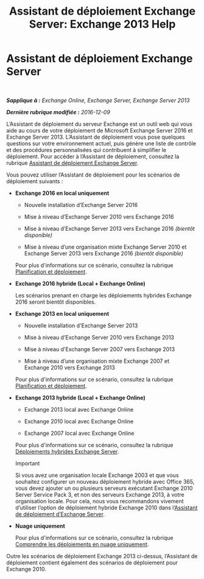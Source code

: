 ﻿---
title: 'Assistant de déploiement Exchange Server: Exchange 2013 Help'
TOCTitle: Assistant de déploiement Exchange Server
ms:assetid: 95f493d3-2c4f-48f3-a120-d4aadc448402
ms:mtpsurl: https://technet.microsoft.com/fr-fr/library/JJ218681(v=EXCHG.150)
ms:contentKeyID: 50478760
ms.date: 04/24/2018
mtps_version: v=EXCHG.150
ms.translationtype: HT
---

# Assistant de déploiement Exchange Server

 

_**Sapplique à :** Exchange Online, Exchange Server, Exchange Server 2013_

_**Dernière rubrique modifiée :** 2016-12-09_

L’Assistant de déploiement du serveur Exchange est un outil web qui vous aide au cours de votre déploiement de Microsoft Exchange Server 2016 et Exchange Server 2013. L’Assistant de déploiement vous pose quelques questions sur votre environnement actuel, puis génère une liste de contrôle et des procédures personnalisées qui contribuent à simplifier le déploiement. Pour accéder à l’Assistant de déploiement, consultez la rubrique [Assistant de déploiement Exchange Server](https://go.microsoft.com/fwlink/p/?linkid=277105).

Vous pouvez utiliser l’Assistant de déploiement pour les scénarios de déploiement suivants :

  - **Exchange 2016 en local uniquement**
    
      - Nouvelle installation d’Exchange Server 2016
    
      - Mise à niveau d’Exchange Server 2010 vers Exchange 2016
    
      - Mise à niveau d’Exchange Server 2013 vers Exchange 2016 *(bientôt disponible)*
    
      - Mise à niveau d’une organisation mixte Exchange Server 2010 et Exchange Server 2013 vers Exchange 2016 *(bientôt disponible)*
    
    Pour plus d'informations sur ce scénario, consultez la rubrique [Planification et déploiement](planning-and-deployment-for-exchange-2013-installation-instructions.md).

  - **Exchange 2016 hybride (Local + Exchange Online)**
    
    Les scénarios prenant en charge les déploiements hybrides Exchange 2016 seront bientôt disponibles.

  - **Exchange 2013 en local uniquement**
    
      - Nouvelle installation d'Exchange Server 2013
    
      - Mise à niveau d'Exchange Server 2010 vers Exchange 2013
    
      - Mise à niveau d'Exchange Server 2007 vers Exchange 2013
    
      - Mise à niveau d’une organisation mixte Exchange 2007 et Exchange 2010 vers Exchange 2013
    
    Pour plus d'informations sur ce scénario, consultez la rubrique [Planification et déploiement](planning-and-deployment-for-exchange-2013-installation-instructions.md).

  - **Exchange 2013 hybride (Local + Exchange Online)**
    
      - Exchange 2013 local avec Exchange Online
    
      - Exchange 2010 local avec Exchange Online
    
      - Exchange 2007 local avec Exchange Online
    
    Pour plus d'informations sur ce scénario, consultez la rubrique [Déploiements hybrides Exchange Server](https://technet.microsoft.com/fr-fr/library/jj200581\(v=exchg.150\)).
    
    > [!IMPORTANT]  
    > Si vous avez une organisation locale Exchange 2003 et que vous souhaitez configurer un nouveau déploiement hybride avec Office 365, vous devez ajouter un ou plusieurs serveurs exécutant Exchange 2010 Server Service Pack 3, et non des serveurs Exchange 2013, à votre organisation locale. Pour cela, nous vous recommandons vivement d’utiliser l’option de déploiement hybride Exchange 2010 dans l’<a href="https://technet.microsoft.com/fr-fr/exdeploy2010">Assistant de déploiement d’Exchange Server</a>.


  - **Nuage uniquement**
    
    Pour plus d'informations sur ce scénario, consultez la rubrique [Comprendre les déploiements en nuage uniquement](https://technet.microsoft.com/fr-fr/library/jj938005\(v=exchg.150\)).

Outre les scénarios de déploiement Exchange 2013 ci-dessus, l’Assistant de déploiement contient également des scénarios de déploiement pour Exchange 2010.


